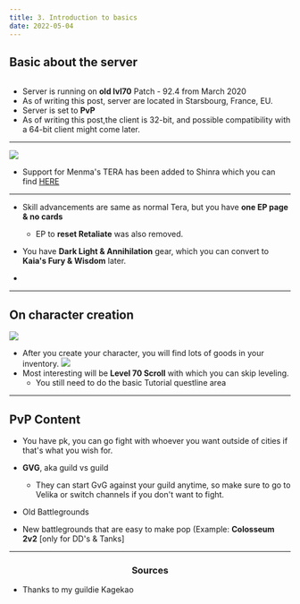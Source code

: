 ```yaml
---
title: 3. Introduction to basics
date: 2022-05-04
---
```

## Basic about the server

![]()
* Server is running on **old lvl70** Patch - 92.4 from March 2020
* As of writing this post, server are located in Starsbourg, France, EU. 
* Server is set to **PvP**
* As of writing this post,the client is 32-bit, and possible compatibility with a 64-bit client might come later.
<hr/>

![](https://i.imgur.com/gCGwqNw.png) 
* Support for Menma's TERA has been added to Shinra which you can find [HERE](https://kabedon.moongourd.com/)
<hr/>

* Skill advancements are same as normal Tera, but you have **one EP page & no cards**
  * EP to **reset Retaliate** was also removed.

* You have **Dark Light & Annihilation** gear, which you can convert to **Kaia's Fury & Wisdom** later.
*
<hr/>

## On character creation
![](https://i.imgur.com/8duzTYv.png)
* After you create your character, you will find lots of goods in your inventory.
![](https://i.imgur.com/DZXWDzm.png)
* Most interesting will be **Level 70 Scroll** with which you can skip leveling.
  * You still need to do the basic Tutorial questline area

<hr/>

## PvP Content

* You have pk, you can go fight with whoever you want outside of cities if that's what you wish for.
* **GVG**, aka guild vs guild <br>
  * They can start GvG against your guild anytime, so make sure to go to Velika or switch channels if you don't want to fight.

* Old Battlegrounds 
* New battlegrounds that are easy to make pop (Example: **Colosseum 2v2** [only for DD's & Tanks]

<hr/> 

<center><h3>Sources</h3></center>

* Thanks to my guildie Kagekao







